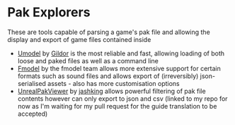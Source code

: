 # Pak Explorers
These are tools capable of parsing a game's pak file and allowing the display and export of game files contained inside

- [Umodel](https://www.gildor.org/en/projects/umodel) by [Gildor](https://github.com/gildor2) is the most reliable and fast, allowing loading of both loose and paked files as well as a command line
- [Fmodel](https://fmodel.app/) by the fmodel team allows more extensive support for certain formats such as sound files and allows export of (irreversibly) json-serialised assets - also has more customisation options
- [UnrealPakViewer](https://github.com/bananaturtlesandwich/UnrealPakViewer) by [jashking](https://github.com/jashking) allows powerful filtering of pak file contents however can only export to json and csv (linked to my repo for now as I'm waiting for my pull request for the guide translation to be accepted)